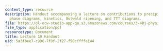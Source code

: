 ```yaml
---
content_type: resource
description: Handout accompanying a lecture on contributions to precipitate hardening,
  phase diagrams, kinetics, Ostwald ripening, and TTT diagrams.
file: https://ol-ocw-studio-app-qa.s3.amazonaws.com/courses/3-40j-physical-metallurgy-fall-2009/5a3fbee7c9967f0f2f27f50cffffa144_MIT3_40JF09_fig19.pdf
file_type: application/pdf
resourcetype: Document
title: Lecture 19 Handout
uid: 5a3fbee7-c996-7f0f-2f27-f50cffffa144
---
```


